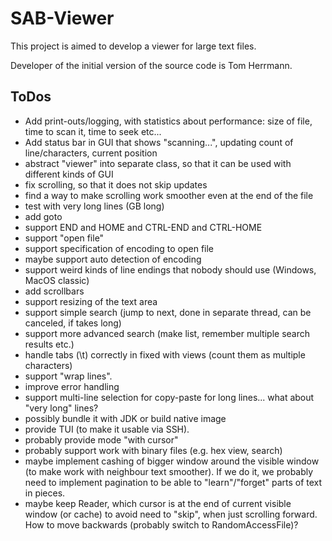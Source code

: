 # SAB-Viewer #

This project is aimed to develop a viewer for large text files.

Developer of the initial version of the source code is Tom Herrmann.

## ToDos ##
* Add print-outs/logging, with statistics about performance: size of file, time to scan it, time to seek etc...
* Add status bar in GUI that shows "scanning...", updating count of line/characters, current position
* abstract "viewer" into separate class, so that it can be used with different kinds of GUI
* fix scrolling, so that it does not skip updates
* find a way to make scrolling work smoother even at the end of the file
* test with very long lines (GB long)
* add goto
* support END and HOME and CTRL-END and CTRL-HOME
* support "open file"
* support specification of encoding to open file
* maybe support auto detection of encoding
* support weird kinds of line endings that nobody should use (Windows, MacOS classic)
* add scrollbars
* support resizing of the text area
* support simple search (jump to next, done in separate thread, can be canceled, if takes long)
* support more advanced search (make list, remember multiple search results etc.)
* handle tabs (\t) correctly in fixed with views (count them as multiple characters)
* support "wrap lines".
* improve error handling
* support multi-line selection for copy-paste for long lines... what about "very long" lines?
* possibly bundle it with JDK or build native image
* provide TUI (to make it usable via SSH).
* probably provide mode "with cursor"
* probably support work with binary files (e.g. hex view, search)
* maybe implement cashing of bigger window around the visible window
  (to make work with neighbour text smoother). If we do it, we probably
  need to implement pagination to be able to "learn"/"forget" parts of
  text in pieces.
* maybe keep Reader, which cursor is at the end of current visible 
  window (or cache) to avoid need to "skip", when just scrolling 
  forward. How to move backwards (probably switch to RandomAccessFile)?
